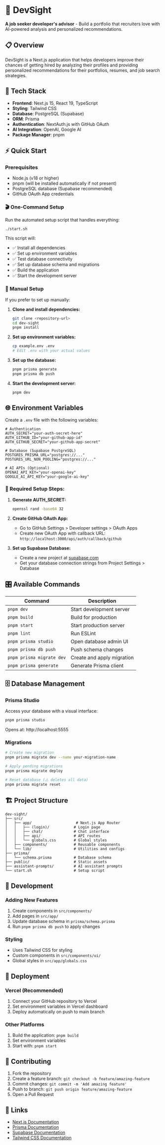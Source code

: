 # 🎯 DevSight

**A job seeker developer's advisor** - Build a portfolio that recruiters love with AI-powered analysis and personalized recommendations.

## 📋 Overview

DevSight is a Next.js application that helps developers improve their chances of getting hired by analyzing their profiles and providing personalized recommendations for their portfolios, resumes, and job search strategies.

## 🚀 Tech Stack

- **Frontend**: Next.js 15, React 19, TypeScript
- **Styling**: Tailwind CSS
- **Database**: PostgreSQL (Supabase)
- **ORM**: Prisma
- **Authentication**: NextAuth.js with GitHub OAuth
- **AI Integration**: OpenAI, Google AI
- **Package Manager**: pnpm

## ⚡ Quick Start

### Prerequisites

- Node.js (v18 or higher)
- pnpm (will be installed automatically if not present)
- PostgreSQL database (Supabase recommended)
- GitHub OAuth App credentials

### 🎬 One-Command Setup

Run the automated setup script that handles everything:

```bash
./start.sh
```

This script will:
- ✅ Install all dependencies
- ✅ Set up environment variables
- ✅ Test database connectivity
- ✅ Set up database schema and migrations
- ✅ Build the application
- ✅ Start the development server

### 🔧 Manual Setup

If you prefer to set up manually:

1. **Clone and install dependencies:**
   ```bash
   git clone <repository-url>
   cd dev-sight
   pnpm install
   ```

2. **Set up environment variables:**
   ```bash
   cp example.env .env
   # Edit .env with your actual values
   ```

3. **Set up the database:**
   ```bash
   pnpm prisma generate
   pnpm prisma db push
   ```

4. **Start the development server:**
   ```bash
   pnpm dev
   ```

## 🌐 Environment Variables

Create a `.env` file with the following variables:

```env
# Authentication
AUTH_SECRET="your-auth-secret-here"
AUTH_GITHUB_ID="your-github-app-id"
AUTH_GITHUB_SECRET="your-github-app-secret"

# Database (Supabase PostgreSQL)
POSTGRES_PRISMA_URL="postgres://..."
POSTGRES_URL_NON_POOLING="postgres://..."

# AI APIs (Optional)
OPENAI_API_KEY="your-openai-key"
GOOGLE_AI_API_KEY="your-google-ai-key"
```

### 📝 Required Setup Steps:

1. **Generate AUTH_SECRET:**
   ```bash
   openssl rand -base64 32
   ```

2. **Create GitHub OAuth App:**
   - Go to GitHub Settings > Developer settings > OAuth Apps
   - Create new OAuth App with callback URL: `http://localhost:3000/api/auth/callback/github`

3. **Set up Supabase Database:**
   - Create a new project at [supabase.com](https://supabase.com)
   - Get your database connection strings from Project Settings > Database

## 🎛️ Available Commands

| Command | Description |
|---------|-------------|
| `pnpm dev` | Start development server |
| `pnpm build` | Build for production |
| `pnpm start` | Start production server |
| `pnpm lint` | Run ESLint |
| `pnpm prisma studio` | Open database admin UI |
| `pnpm prisma db push` | Push schema changes |
| `pnpm prisma migrate dev` | Create and apply migration |
| `pnpm prisma generate` | Generate Prisma client |

## 🗄️ Database Management

### Prisma Studio
Access your database with a visual interface:
```bash
pnpm prisma studio
```
Opens at: http://localhost:5555

### Migrations
```bash
# Create new migration
pnpm prisma migrate dev --name your-migration-name

# Apply pending migrations
pnpm prisma migrate deploy

# Reset database (⚠️ deletes all data)
pnpm prisma migrate reset
```

## 🏗️ Project Structure

```
dev-sight/
├── src/
│   ├── app/                    # Next.js App Router
│   │   ├── (login)/           # Login page
│   │   ├── chat/              # Chat interface
│   │   ├── api/               # API routes
│   │   └── globals.css        # Global styles
│   ├── components/            # Reusable components
│   └── lib/                   # Utilities and configs
├── prisma/
│   └── schema.prisma          # Database schema
├── public/                    # Static assets
├── assistant-prompts/         # AI assistant prompts
└── start.sh                   # Setup script
```

## 🔧 Development

### Adding New Features
1. Create components in `src/components/`
2. Add pages in `src/app/`
3. Update database schema in `prisma/schema.prisma`
4. Run `pnpm prisma db push` to apply changes

### Styling
- Uses Tailwind CSS for styling
- Custom components in `src/components/ui/`
- Global styles in `src/app/globals.css`

## 🚀 Deployment

### Vercel (Recommended)
1. Connect your GitHub repository to Vercel
2. Set environment variables in Vercel dashboard
3. Deploy automatically on push to main branch

### Other Platforms
1. Build the application: `pnpm build`
2. Set environment variables
3. Start with: `pnpm start`

## 🤝 Contributing

1. Fork the repository
2. Create a feature branch: `git checkout -b feature/amazing-feature`
3. Commit changes: `git commit -m 'Add amazing feature'`
4. Push to branch: `git push origin feature/amazing-feature`
5. Open a Pull Request


## 🔗 Links

- [Next.js Documentation](https://nextjs.org/docs)
- [Prisma Documentation](https://www.prisma.io/docs)
- [Supabase Documentation](https://supabase.com/docs)
- [Tailwind CSS Documentation](https://tailwindcss.com/docs)

